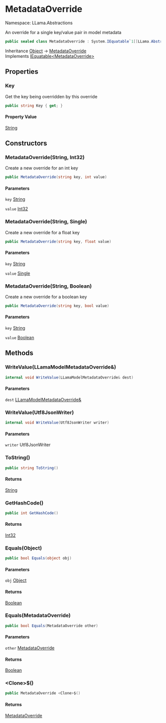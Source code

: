 # MetadataOverride

Namespace: LLama.Abstractions

An override for a single key/value pair in model metadata

```csharp
public sealed class MetadataOverride : System.IEquatable`1[[LLama.Abstractions.MetadataOverride, LLamaSharp, Version=0.0.0.0, Culture=neutral, PublicKeyToken=null]]
```

Inheritance [Object](https://docs.microsoft.com/en-us/dotnet/api/system.object) → [MetadataOverride](./llama.abstractions.metadataoverride.md)<br>
Implements [IEquatable&lt;MetadataOverride&gt;](https://docs.microsoft.com/en-us/dotnet/api/system.iequatable-1)

## Properties

### **Key**

Get the key being overridden by this override

```csharp
public string Key { get; }
```

#### Property Value

[String](https://docs.microsoft.com/en-us/dotnet/api/system.string)<br>

## Constructors

### **MetadataOverride(String, Int32)**

Create a new override for an int key

```csharp
public MetadataOverride(string key, int value)
```

#### Parameters

`key` [String](https://docs.microsoft.com/en-us/dotnet/api/system.string)<br>

`value` [Int32](https://docs.microsoft.com/en-us/dotnet/api/system.int32)<br>

### **MetadataOverride(String, Single)**

Create a new override for a float key

```csharp
public MetadataOverride(string key, float value)
```

#### Parameters

`key` [String](https://docs.microsoft.com/en-us/dotnet/api/system.string)<br>

`value` [Single](https://docs.microsoft.com/en-us/dotnet/api/system.single)<br>

### **MetadataOverride(String, Boolean)**

Create a new override for a boolean key

```csharp
public MetadataOverride(string key, bool value)
```

#### Parameters

`key` [String](https://docs.microsoft.com/en-us/dotnet/api/system.string)<br>

`value` [Boolean](https://docs.microsoft.com/en-us/dotnet/api/system.boolean)<br>

## Methods

### **WriteValue(LLamaModelMetadataOverride&)**

```csharp
internal void WriteValue(LLamaModelMetadataOverride& dest)
```

#### Parameters

`dest` [LLamaModelMetadataOverride&](./llama.native.llamamodelmetadataoverride&.md)<br>

### **WriteValue(Utf8JsonWriter)**

```csharp
internal void WriteValue(Utf8JsonWriter writer)
```

#### Parameters

`writer` Utf8JsonWriter<br>

### **ToString()**

```csharp
public string ToString()
```

#### Returns

[String](https://docs.microsoft.com/en-us/dotnet/api/system.string)<br>

### **GetHashCode()**

```csharp
public int GetHashCode()
```

#### Returns

[Int32](https://docs.microsoft.com/en-us/dotnet/api/system.int32)<br>

### **Equals(Object)**

```csharp
public bool Equals(object obj)
```

#### Parameters

`obj` [Object](https://docs.microsoft.com/en-us/dotnet/api/system.object)<br>

#### Returns

[Boolean](https://docs.microsoft.com/en-us/dotnet/api/system.boolean)<br>

### **Equals(MetadataOverride)**

```csharp
public bool Equals(MetadataOverride other)
```

#### Parameters

`other` [MetadataOverride](./llama.abstractions.metadataoverride.md)<br>

#### Returns

[Boolean](https://docs.microsoft.com/en-us/dotnet/api/system.boolean)<br>

### **&lt;Clone&gt;$()**

```csharp
public MetadataOverride <Clone>$()
```

#### Returns

[MetadataOverride](./llama.abstractions.metadataoverride.md)<br>
